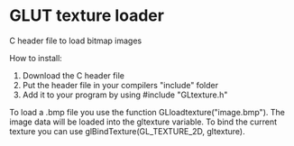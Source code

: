 # GLUT texture loader
 C header file to load bitmap images

How to install:
1. Download the C header file
2. Put the header file in your compilers "include" folder
3. Add it to your program by using #include "GLtexture.h"


To load a .bmp file you use the function GLloadtexture("image.bmp").
The image data will be loaded into the gltexture variable.
To bind the current texture you can use glBindTexture(GL_TEXTURE_2D, gltexture).

